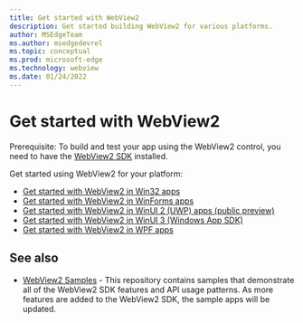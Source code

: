 ```yaml
---
title: Get started with WebView2
description: Get started building WebView2 for various platforms.
author: MSEdgeTeam
ms.author: msedgedevrel
ms.topic: conceptual
ms.prod: microsoft-edge
ms.technology: webview
ms.date: 01/24/2022
---
```

# Get started with WebView2

Prerequisite: To build and test your app using the WebView2 control, you need to have the [WebView2 SDK](https://www.nuget.org/packages/Microsoft.Web.WebView2) installed.

Get started using WebView2 for your platform:

* [Get started with WebView2 in Win32 apps](win32.md)
* [Get started with WebView2 in WinForms apps](winforms.md)
* [Get started with WebView2 in WinUI 2 (UWP) apps (public preview)](winui2.md)
* [Get started with WebView2 in WinUI 3 (Windows App SDK)](winui.md)
* [Get started with WebView2 in WPF apps](wpf.md)


<!-- ====================================================================== -->
## See also

*  [WebView2 Samples](https://github.com/MicrosoftEdge/WebView2Samples) - This repository contains samples that demonstrate all of the WebView2 SDK features and API usage patterns.  As more features are added to the WebView2 SDK, the sample apps will be updated.<!-- make sure this statement is in the repo readme, then possibly remove it from here -->
